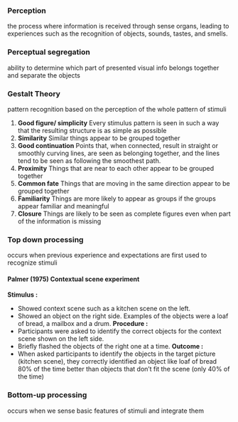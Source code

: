 ### Perception 
the process where information is received through sense organs, leading to experiences such as the recognition of objects, sounds, tastes, and smells.

### Perceptual segregation
ability to determine which part of presented visual info belongs together and separate the objects

### Gestalt Theory 
pattern recognition based on the perception of the whole pattern of stimuli

1. **Good figure/ simplicity**
	Every stimulus pattern is seen in such a way that the resulting structure is as simple as possible
2. **Similarity**
	Similar things appear to be grouped together
3. **Good continuation**
	Points that, when connected, result in straight or smoothly curving lines, are seen as belonging together, and the lines tend to be seen as following the smoothest path.
4. **Proximity** 
	Things that are near to each other appear to be grouped together
5. **Common fate**
	Things that are moving in the same direction appear to be grouped together
6. **Familiarity**
	Things are more likely to appear as groups if the groups appear familiar and meaningful
7. **Closure**
	Things are likely to be seen as complete figures even when part of the information is missing

### Top down processing
occurs when previous experience and expectations are first used to recognize stimuli

#### Palmer (1975) Contextual scene experiment
**Stimulus :** 
- Showed context scene such as a kitchen scene on the left. 
- Showed an object on the right side. Examples of the objects were a loaf of bread, a mailbox and a drum. 
**Procedure :** 
- Participants were asked to identify the correct objects for the context scene shown on the left side. 
- Briefly flashed the objects of the right one at a time. 
**Outcome :** 
- When asked participants to identify the objects in the target picture (kitchen scene), they correctly identified an object like loaf of bread 80% of the time better than objects that don’t fit the scene (only 40% of the time)

### Bottom-up processing
occurs when we sense basic features of stimuli and integrate them

